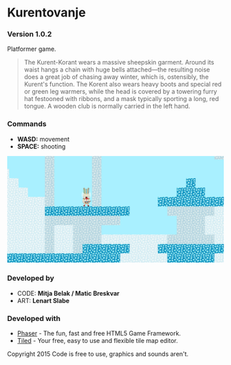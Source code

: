 # Kurentovanje

### Version **1.0.2**

Platformer game.

> The Kurent-Korant wears a massive sheepskin garment. Around its waist hangs a chain with huge bells attached—the resulting noise does a great job of chasing away winter, which is, ostensibly, the Kurent's function. The Korent also wears heavy boots and special red or green leg warmers, while the head is covered by a towering furry hat festooned with ribbons, and a mask typically sporting a long, red tongue. A wooden club is normally carried in the left hand.

### Commands
- **WASD:** movement
- **SPACE:** shooting

![kurent](https://github.com/belakm/kurent/raw/master/scs.png)

### Developed by

- CODE: **Mitja Belak / Matic Breskvar**
- ART: **Lenart Slabe**

### Developed with

* [Phaser] - The fun, fast and free HTML5 Game Framework.
* [Tiled] - Your free, easy to use and flexible tile map editor.

Copyright 2015
Code is free to use, graphics and sounds aren't.

[Phaser]: <http://phaser.io/>
[Tiled]: <http://www.mapeditor.org/>